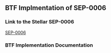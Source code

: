 ## BTF Implmentation of SEP-0006

### Link to the Stellar SEP-0006
[SEP-0006](https://github.com/stellar/stellar-protocol/blob/master/ecosystem/sep-0006.md)

### BTF Implementation Documentation
